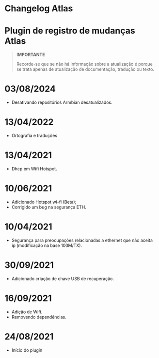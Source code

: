 # Changelog Atlas

# Plugin de registro de mudanças Atlas

>**IMPORTANTE**
>
>Recorde-se que se não há informação sobre a atualização é porque se trata apenas de atualização de documentação, tradução ou texto.

# 03/08/2024

- Desativando repositórios Armbian desatualizados.

# 13/04/2022

- Ortografia e traduções

# 13/04/2021

- Dhcp em Wifi Hotspot.

# 10/06/2021

- Adicionado Hotspot wi-fi (Beta);
- Corrigido um bug na segurança ETH.

# 10/04/2021

- Segurança para preocupações relacionadas a ethernet que não aceita ip (modificação na base 100M/TX).

# 30/09/2021

- Adicionado criação de chave USB de recuperação.

# 16/09/2021

- Adição de Wifi.
- Removendo dependências.

# 24/08/2021

- Início do plugin

